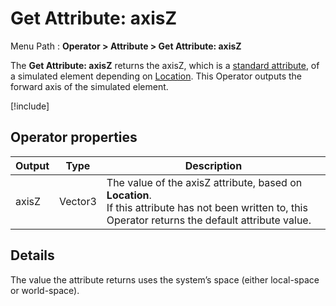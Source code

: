 # Get Attribute: axisZ

Menu Path : **Operator > Attribute > Get Attribute: axisZ**

The **Get Attribute: axisZ** returns the axisZ, which is a [standard attribute](Reference-Attributes.md), of a simulated element depending on [Location](Attributes.md#attribute-locations). This Operator outputs the forward axis of the simulated element.

[!include[](Snippets/Operator-GetAttributeOperatorSettings.md)]

## Operator properties

| **Output** | **Type** | **Description**                                              |
| ---------- | -------- | ------------------------------------------------------------ |
| axisZ      | Vector3  | The value of the axisZ attribute, based on **Location**.<br/>If this attribute has not been written to, this Operator returns the default attribute value. |

## Details

The value the attribute returns uses the system’s space (either local-space or world-space).